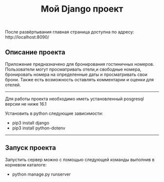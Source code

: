 <p align="center">
    <h1 align="center">Мой Django проект</h1>
    <br>


После развёртывания главная страница доступна по адресу:
http://localhost:8090/

Описание проекта
-------------------

Приложение предназначено для бронирования гостиничных номеров. 
Пользователи могут просматривать отели,и свободные номера, 
бронировать номера на определенные даты и просматривать свои
брони. Также есть возможность оставлять комментарии
и оценки для отелей.

-------------------

Для работы проекта необходимо иметь установленный posgresql версии не ниже 16.1

Установить в python следующие зависимости:
- pip3 install django
- pip3 install python-dotenv
-------------------

Запуск проекта
-------------------
Запустить сервер можно с помощью следующей команды выполнив в корневом каталоге:
- python manage.py runserver





